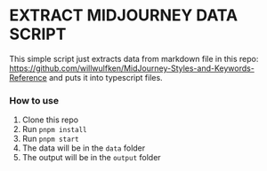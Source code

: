 # EXTRACT MIDJOURNEY DATA SCRIPT

This simple script just extracts data from markdown file in this repo: https://github.com/willwulfken/MidJourney-Styles-and-Keywords-Reference and puts it into typescript files.

### How to use

1. Clone this repo
2. Run `pnpm install`
3. Run `pnpm start`
4. The data will be in the `data` folder
5. The output will be in the `output` folder